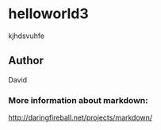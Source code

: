 # helloworld3

kjhdsvuhfe

## Author

David

### More information about markdown: 

http://daringfireball.net/projects/markdown/